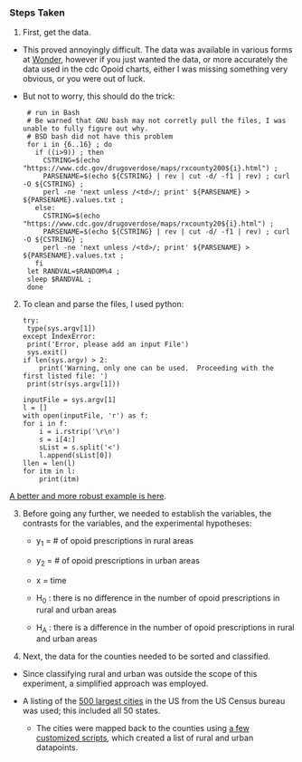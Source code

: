 ### Steps Taken

1) First, get the data.  

* This proved annoyingly difficult.  The data was available in various forms at [Wonder](https://wonder.cdc.gov), however if you just wanted the data, or more accurately the data used in the cdc Opoid charts, either I was missing something very obvious, or you were out of luck.

* But not to worry, this should do the trick:


       # run in Bash
       # Be warned that GNU bash may not corretly pull the files, I was unable to fully figure out why.  
       # BSD bash did not have this problem
       for i in {6..16} ; do
         if ((i>9)) ; then
           CSTRING=$(echo "https://www.cdc.gov/drugoverdose/maps/rxcounty200${i}.html") ;
           PARSENAME=$(echo ${CSTRING} | rev | cut -d/ -f1 | rev) ; curl -O ${CSTRING} ;
           perl -ne 'next unless /<td>/; print' ${PARSENAME} > ${PARSENAME}.values.txt ;
         else:
           CSTRING=$(echo "https://www.cdc.gov/drugoverdose/maps/rxcounty20${i}.html") ; 
           PARSENAME=$(echo ${CSTRING} | rev | cut -d/ -f1 | rev) ; curl -O ${CSTRING} ; 
           perl -ne 'next unless /<td>/; print' ${PARSENAME} > ${PARSENAME}.values.txt ;
         fi
       let RANDVAL=$RANDOM%4 ; 
       sleep $RANDVAL ; 
       done

2) To clean and parse the files, I used python:

       try:
	    type(sys.argv[1])
       except IndexError:
	    print('Error, please add an input File')
	    sys.exit()
       if len(sys.argv) > 2:
           print('Warning, only one can be used.  Proceeding with the first listed file: ')
	    print(str(sys.argv[1]))
           
       inputFile = sys.argv[1]
       l = []
       with open(inputFile, 'r') as f:
       for i in f:
           i = i.rstrip('\r\n')
           s = i[4:]
           sList = s.split('<')
           l.append(sList[0])
       llen = len(l)
       for itm in l:
           print(itm)
 

  [A better and more robust example is here](https://github.com/disulfidebond/cdcVisualization_opoid/blob/master/cleanCDCdata.py).

3) Before going any further, we needed to establish the variables, the contrasts for the variables, and the experimental hypotheses:

    * y<sub>1</sub> = # of opoid prescriptions in rural areas
    
    * y<sub>2</sub> = # of opoid prescriptions in urban areas
    
    * x = time
    
    * H<sub>0</sub> : there is no difference in the number of opoid prescriptions in rural and urban areas    
    
    * H<sub>A</sub> : there is a difference in the number of opoid prescriptions in rural and urban areas
    
4) Next, the data for the counties needed to be sorted and classified.

  * Since classifying rural and urban was outside the scope of this experiment, a simplified approach was employed.
  
  * A listing of the [500 largest cities](https://www.cdc.gov/500cities/pdf/500-cities-listed-by-state.pdf) in the US from the US Census bureau was used; this included all 50 states.
  
    * The cities were mapped back to the counties using [a few customized scripts](https://github.com/disulfidebond/cdcVisualization_opoid/blob/master/a_few_customized_scripts.txt), which created a list of rural and urban datapoints.
    
  
    
    
    
